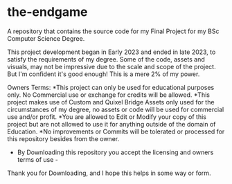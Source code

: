 # the-endgame
A repository that contains the source code for my Final Project for my BSc Computer Science Degree.

This project development began in Early 2023 and ended in late 2023, to satisfy the requirements of my degree.
Some of the code, assets and visuals, may not be impressive due to the scale and scope of the project. But I'm confident it's good enough!
This is a mere 2% of my power.

Owners Terms:
*This project can only be used for educational purposes only. No Commercial use or exchange for credits will be allowed.
*This project makes use of Custom and Quixel Bridge Assets only used for the circumstances of my degree, no assets or code will be used for commercial use and/or profit.
*You are allowed to Edit or Modify your copy of this project but are not allowed to use it for anything outside of the domain of Education.
*No improvements or Commits will be tolerated or processed for this repository besides from the owner.

- By Downloading this repository you accept the licensing and owners terms of use -

Thank you for Downloading, and I hope this helps in some way or form.

